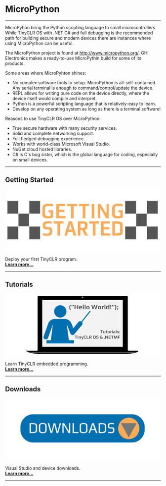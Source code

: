 # MicroPython

---

MicroPyhon bring the Python scripting language to small microcontrollers. While TinyCLR OS with .NET C# and full debugging is the recommended path for building secure and modern devices there are instances where using MicroPython can be useful.

The MicroPython project is found at http://www.micropython.org/. GHI Electronics makes a ready-to-use MicroPythin build for some of its products.

Some areas where MicroPyhton shines:
* No complex software tools to setup. MicroPython is all-self-contained. Any serial terminal is enough to command/control/update the device.
* REPL allows for writing pure code on the device directly, where the device itself would compile and interpret.
* Python is a powerful scripting language that is relatively-easy to learn.
* Develop on any operating system as long as there is a terminal software!

Reasons to use TinyCLR OS over MicroPython:
* True secure hardware with many security services.
* Solid and complete networking support.
* Full fledged debugging experience.
* Works with world-class Microsoft Visual Studio.
* NuGet cloud hosted libraries.
* C# is C's bug sister, which is the global language for coding, especially on small devices.

---
## Getting Started

[![Getting Started](images/getting-started.png)](getting-started.md)

Deploy your first TinyCLR program. </br> [**Learn more...**](getting-started.md) 

---

## Tutorials

[![Tutorials](images/tutorials.png)](tutorials/intro.md)

Learn TinyCLR embedded programming. </br> [**Learn more...**](tutorials/intro.md)   

---

## Downloads

[![Downloads](images/downloads.png)](downloads.md)

Visual Studio and device downloads. </br> [**Learn more...**](downloads.md)

---
